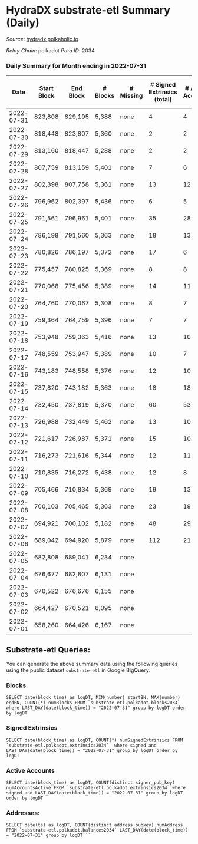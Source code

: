 # HydraDX substrate-etl Summary (Daily)

_Source_: [hydradx.polkaholic.io](https://hydradx.polkaholic.io)

*Relay Chain*: polkadot
*Para ID*: 2034



### Daily Summary for Month ending in 2022-07-31


| Date | Start Block | End Block | # Blocks | # Missing | # Signed Extrinsics (total) | # Active Accounts | # Addresses with Balances | # Events | # Transfers | # XCM Transfers In | # XCM Transfers Out |
| ---- | ----------- | --------- | -------- | --------- | --------------------------- | ----------------- | ------------------------- | -------- | ----------- | ------------------ | ------------------- |
| 2022-07-31 | 823,808 | 829,195 | 5,388 | none  | 4 | 4 | 21,131 | 16,423 |   |   |   |
| 2022-07-30 | 818,448 | 823,807 | 5,360 | none  | 2 | 2 | 21,131 | 16,332 |   |   |   |
| 2022-07-29 | 813,160 | 818,447 | 5,288 | none  | 2 | 2 | 21,131 | 16,178 |   |   |   |
| 2022-07-28 | 807,759 | 813,159 | 5,401 | none  | 7 | 6 | 21,131 | 16,466 |   |   |   |
| 2022-07-27 | 802,398 | 807,758 | 5,361 | none  | 13 | 12 | 21,130 | 16,429 |   |   |   |
| 2022-07-26 | 796,962 | 802,397 | 5,436 | none  | 6 | 5 | 21,130 | 16,569 |   |   |   |
| 2022-07-25 | 791,561 | 796,961 | 5,401 | none  | 35 | 28 | 21,130 | 16,620 |   |   |   |
| 2022-07-24 | 786,198 | 791,560 | 5,363 | none  | 18 | 13 | 21,130 | 16,406 | 3  |   |   |
| 2022-07-23 | 780,826 | 786,197 | 5,372 | none  | 17 | 6 | 21,129 | 16,507 | 3  |   |   |
| 2022-07-22 | 775,457 | 780,825 | 5,369 | none  | 8 | 8 | 21,129 | 16,379 |   |   |   |
| 2022-07-21 | 770,068 | 775,456 | 5,389 | none  | 14 | 11 | 21,128 | 16,511 |   |   |   |
| 2022-07-20 | 764,760 | 770,067 | 5,308 | none  | 8 | 7 | 21,128 | 16,185 |   |   |   |
| 2022-07-19 | 759,364 | 764,759 | 5,396 | none  | 7 | 7 | 21,128 | 16,518 |   |   |   |
| 2022-07-18 | 753,948 | 759,363 | 5,416 | none  | 13 | 10 | 21,127 | 16,541 |   |   |   |
| 2022-07-17 | 748,559 | 753,947 | 5,389 | none  | 10 | 7 | 21,126 | 16,498 |   |   |   |
| 2022-07-16 | 743,183 | 748,558 | 5,376 | none  | 12 | 10 | 21,126 | 16,405 |   |   |   |
| 2022-07-15 | 737,820 | 743,182 | 5,363 | none  | 18 | 18 | 21,126 | 16,451 |   |   |   |
| 2022-07-14 | 732,450 | 737,819 | 5,370 | none  | 60 | 53 | 21,125 | 16,510 |   |   |   |
| 2022-07-13 | 726,988 | 732,449 | 5,462 | none  | 13 | 10 | 21,124 | 16,732 |   |   |   |
| 2022-07-12 | 721,617 | 726,987 | 5,371 | none  | 15 | 10 | 21,124 | 16,393 |   |   |   |
| 2022-07-11 | 716,273 | 721,616 | 5,344 | none  | 12 | 11 | 21,124 | 16,368 |   |   |   |
| 2022-07-10 | 710,835 | 716,272 | 5,438 | none  | 12 | 8 | 21,124 | 16,590 |   |   |   |
| 2022-07-09 | 705,466 | 710,834 | 5,369 | none  | 19 | 13 | 21,121 | 16,459 |   |   |   |
| 2022-07-08 | 700,103 | 705,465 | 5,363 | none  | 23 | 19 | 21,121 | 16,395 |   |   |   |
| 2022-07-07 | 694,921 | 700,102 | 5,182 | none  | 48 | 29 | 21,121 | 15,923 |   |   |   |
| 2022-07-06 | 689,042 | 694,920 | 5,879 | none  | 112 | 21 | 21,121 | 17,769 | 34,438  |   |   |
| 2022-07-05 | 682,808 | 689,041 | 6,234 | none  |  |  | 32 | 18,707 |   |   |   |
| 2022-07-04 | 676,677 | 682,807 | 6,131 | none  |  |  | 32 | 18,399 |   |   |   |
| 2022-07-03 | 670,522 | 676,676 | 6,155 | none  |  |  | 32 | 18,470 |   |   |   |
| 2022-07-02 | 664,427 | 670,521 | 6,095 | none  |  |  | 32 | 18,293 |   |   |   |
| 2022-07-01 | 658,260 | 664,426 | 6,167 | none  |  |  | 32 | 18,506 |   |   |   |

## Substrate-etl Queries:
You can generate the above summary data using the following queries using the public dataset `substrate-etl` in Google BigQuery:


### Blocks
```
SELECT date(block_time) as logDT, MIN(number) startBN, MAX(number) endBN, COUNT(*) numBlocks FROM `substrate-etl.polkadot.blocks2034`  where LAST_DAY(date(block_time)) = "2022-07-31" group by logDT order by logDT
```


### Signed Extrinsics
```
SELECT date(block_time) as logDT, COUNT(*) numSignedExtrinsics FROM `substrate-etl.polkadot.extrinsics2034`  where signed and LAST_DAY(date(block_time)) = "2022-07-31" group by logDT order by logDT
```


### Active Accounts
```
SELECT date(block_time) as logDT, COUNT(distinct signer_pub_key) numAccountsActive FROM `substrate-etl.polkadot.extrinsics2034` where signed and LAST_DAY(date(block_time)) = "2022-07-31" group by logDT order by logDT
```


### Addresses:
```
SELECT date(ts) as logDT, COUNT(distinct address_pubkey) numAddress FROM `substrate-etl.polkadot.balances2034` LAST_DAY(date(block_time)) = "2022-07-31" group by logDT```

